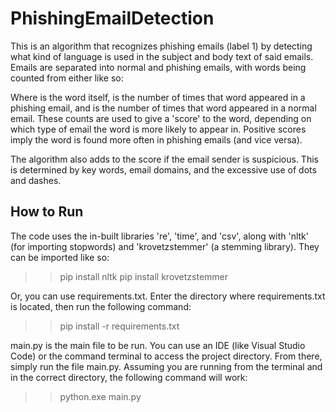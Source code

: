 # PhishingEmailDetection

This is an algorithm that recognizes phishing emails (label 1) by detecting what kind of language is used in the subject and body text of said emails. Emails are separated into normal and phishing emails, with words being counted from either like so:

<word> <positive> <negative>

Where <word> is the word itself, <positive> is the number of times that word appeared in a phishing email, and <negative> is the number of times that word appeared in a normal email. These counts are used to give a 'score' to the word, depending on which type of email the word is more likely to appear in. Positive scores imply the word is found more often in phishing emails (and vice versa).

The algorithm also adds to the score if the email sender is suspicious. This is determined by key words, email domains, and the excessive use of dots and dashes.


## How to Run

The code uses the in-built libraries 're', 'time', and 'csv', along with 'nltk' (for importing stopwords) and 'krovetzstemmer' (a stemming library). They can be imported like so:

>> pip install nltk
>> pip install krovetzstemmer

Or, you can use requirements.txt. Enter the directory where requirements.txt is located, then run the following command:

>> pip install -r requirements.txt

main.py is the main file to be run. You can use an IDE (like Visual Studio Code) or the command terminal to access the project directory. From there, simply run the file main.py. Assuming you are running from the terminal and in the correct directory, the following command will work:

>> python.exe main.py
